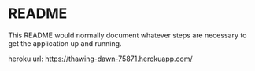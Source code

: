 # README

This README would normally document whatever steps are necessary to get the
application up and running.

heroku url: https://thawing-dawn-75871.herokuapp.com/
